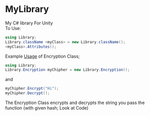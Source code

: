 # MyLibrary
My C# library For Unity 
<br>
To Use:

```cs
using Library;
Library.className <myClass> = new Library.className();
<myClass>.Attributes();
```
Example <u>Usage</u> of Encryption Class;
```cs
using Library;
Library.Encryption myChipher = new Library.Encryption();
```
and 
```cs
myChipher.Encrypt("Hi");
myChipher.Decrypt();
```
The Encryption Class encrypts and decrypts the string you pass the function (with given hash; Look at Code)
